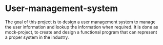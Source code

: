 # User-management-system
The goal of this project is to design a user management system to manage the user information and lookup the information when required. It is done as mock-project, to create and design a functional program that can represent a proper system in the industry.
